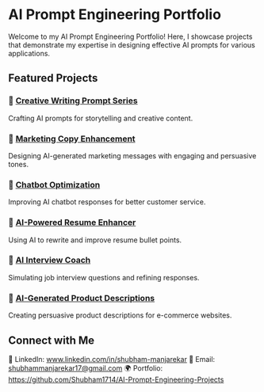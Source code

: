 # AI Prompt Engineering Portfolio

Welcome to my AI Prompt Engineering Portfolio! Here, I showcase projects that demonstrate my expertise in designing effective AI prompts for various applications.

## Featured Projects

### 🔹 [Creative Writing Prompt Series](creative-writing/README.md)
Crafting AI prompts for storytelling and creative content.

### 🔹 [Marketing Copy Enhancement](marketing-copy/README.md)
Designing AI-generated marketing messages with engaging and persuasive tones.

### 🔹 [Chatbot Optimization](chatbot-optimization/README.md)
Improving AI chatbot responses for better customer service.

### 🔹 [AI-Powered Resume Enhancer](resume-enhancer/README.md)
Using AI to rewrite and improve resume bullet points.

### 🔹 [AI Interview Coach](interview-coach/README.md)
Simulating job interview questions and refining responses.

### 🔹 [AI-Generated Product Descriptions](product-descriptions/README.md)
Creating persuasive product descriptions for e-commerce websites.

## Connect with Me
🚀 LinkedIn: www.linkedin.com/in/shubham-manjarekar 
📩 Email: shubhammanjarekar17@gmail.com
🌍 Portfolio: https://github.com/Shubham1714/AI-Prompt-Engineering-Projects
